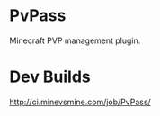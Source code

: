 PvPass
======

Minecraft PVP management plugin.


Dev Builds
==========

http://ci.minevsmine.com/job/PvPass/
